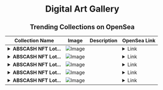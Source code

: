 <div align="center">

# Digital Art Gallery

## Trending Collections on OpenSea

| Collection Name                       | Image                                                                                     | Description                       | OpenSea Link                                                                                          |
|---------------------------------------|-------------------------------------------------------------------------------------------|-----------------------------------|--------------------------------------------------------------------------------------------------------|
| **<details><summary>ABSCASH NFT Lot...</summary>ABSCASH NFT Lottery</details>** | ![Image](https://i.seadn.io/s/raw/files/9ed1317f5c265dd1c30809b24f48875c.jpg?w=500&auto=format?w=200&auto=format) |  | <details><summary>Link</summary>[ABSCASH NFT Lottery](https://opensea.io/collection/abscash-nft-lottery-1488)</details> |
| **<details><summary>ABSCASH NFT Lot...</summary>ABSCASH NFT Lottery</details>** | ![Image](https://i.seadn.io/s/raw/files/9ed1317f5c265dd1c30809b24f48875c.jpg?w=500&auto=format?w=200&auto=format) |  | <details><summary>Link</summary>[ABSCASH NFT Lottery](https://opensea.io/collection/abscash-nft-lottery-1487)</details> |
| **<details><summary>ABSCASH NFT Lot...</summary>ABSCASH NFT Lottery</details>** | ![Image](https://i.seadn.io/s/raw/files/9ed1317f5c265dd1c30809b24f48875c.jpg?w=500&auto=format?w=200&auto=format) |  | <details><summary>Link</summary>[ABSCASH NFT Lottery](https://opensea.io/collection/abscash-nft-lottery-1486)</details> |
| **<details><summary>ABSCASH NFT Lot...</summary>ABSCASH NFT Lottery</details>** | ![Image](https://i.seadn.io/s/raw/files/9ed1317f5c265dd1c30809b24f48875c.jpg?w=500&auto=format?w=200&auto=format) |  | <details><summary>Link</summary>[ABSCASH NFT Lottery](https://opensea.io/collection/abscash-nft-lottery-1485)</details> |
| **<details><summary>ABSCASH NFT Lot...</summary>ABSCASH NFT Lottery</details>** | ![Image](https://i.seadn.io/s/raw/files/9ed1317f5c265dd1c30809b24f48875c.jpg?w=500&auto=format?w=200&auto=format) |  | <details><summary>Link</summary>[ABSCASH NFT Lottery](https://opensea.io/collection/abscash-nft-lottery-1484)</details> |

</div>